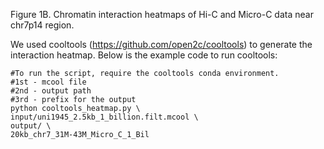 Figure 1B. Chromatin interaction heatmaps of Hi-C and Micro-C data near chr7p14 region.

We used cooltools (https://github.com/open2c/cooltools) to generate the interaction heatmap. Below is the example code to run cooltools:

```
#To run the script, require the cooltools conda environment. 
#1st - mcool file
#2nd - output path
#3rd - prefix for the output
python cooltools_heatmap.py \
input/uni1945_2.5kb_1_billion.filt.mcool \
output/ \
20kb_chr7_31M-43M_Micro_C_1_Bil
```
